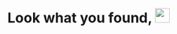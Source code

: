 # Look what you found, <img src="https://emojis.slackmojis.com/emojis/images/1611266919/12190/among-us-red-run.gif?1611266919" width="30"/>


